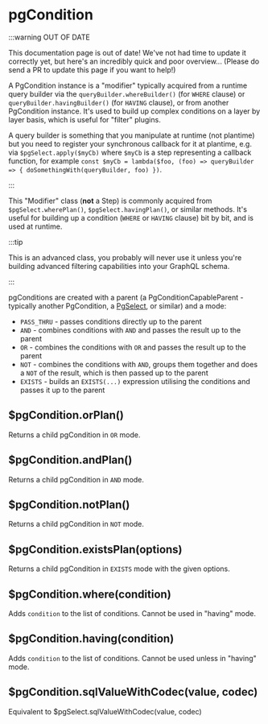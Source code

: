 # pgCondition

:::warning OUT OF DATE

This documentation page is out of date! We've not had time to update it
correctly yet, but here's an incredibly quick and poor overview... (Please do
send a PR to update this page if you want to help!)

A PgCondition instance is a "modifier" typically acquired from a runtime query
builder via the `queryBuilder.whereBuilder()` (for `WHERE` clause) or
`queryBuilder.havingBuilder()` (for `HAVING` clause), or from another
PgCondition instance. It's used to build up complex conditions on a layer by
layer basis, which is useful for "filter" plugins.

A query builder is something that you manipulate at runtime (not plantime) but
you need to register your synchronous callback for it at plantime, e.g. via
`$pgSelect.apply($myCb)` where `$myCb` is a step representing a callback
function, for example
`const $myCb = lambda($foo, (foo) => queryBuilder => { doSomethingWith(queryBuilder, foo) })`.

:::

This "Modifier" class (**not** a Step) is commonly acquired from
`$pgSelect.wherePlan()`, `$pgSelect.havingPlan()`, or similar methods. It's
useful for building up a condition (`WHERE` or `HAVING` clause) bit by bit, and is used at runtime.

:::tip

This is an advanced class, you probably will never use it unless you're building
advanced filtering capabilities into your GraphQL schema.

:::

pgConditions are created with a parent (a PgConditionCapableParent - typically another PgCondition, a [PgSelect](./pgSelect.md), or similar) and a mode:

- `PASS_THRU` - passes conditions directly up to the parent
- `AND` - combines conditions with `AND` and passes the result up to the parent
- `OR` - combines the conditions with `OR` and passes the result up to the parent
- `NOT` - combines the conditions with `AND`, groups them together and does a `NOT` of the result, which is then passed up to the parent
- `EXISTS` - builds an `EXISTS(...)` expression utilising the conditions and passes it up to the parent

## $pgCondition.orPlan()

Returns a child pgCondition in `OR` mode.

## $pgCondition.andPlan()

Returns a child pgCondition in `AND` mode.

## $pgCondition.notPlan()

Returns a child pgCondition in `NOT` mode.

## $pgCondition.existsPlan(options)

Returns a child pgCondition in `EXISTS` mode with the given options.

## $pgCondition.where(condition)

Adds `condition` to the list of conditions. Cannot be used in "having" mode.

## $pgCondition.having(condition)

Adds `condition` to the list of conditions. Cannot be used unless in "having" mode.

<!--
 ## $pgCondition.placeholder($step, codec)

Equivalent to `$pgSelect.placeholder($step, codec)`

Becomes something like the below:
-->

## $pgCondition.sqlValueWithCodec(value, codec)

Equivalent to $pgSelect.sqlValueWithCodec(value, codec)
